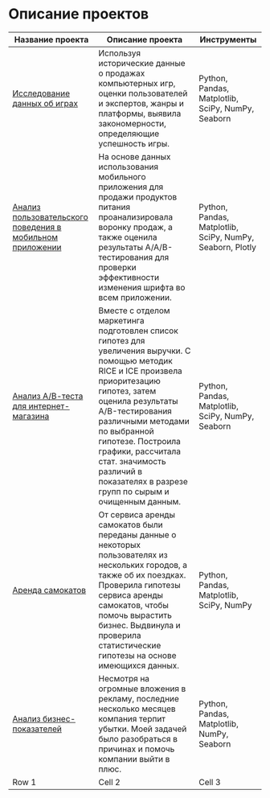 # Описание проектов
| Название проекта | Описание проекта | Инструменты |
|----------|----------|----------|
| [Исследование данных об играх](https://github.com/SofiyaSavko/Projects/tree/main/Исследование%20данных%20об%20играх)    | Используя исторические данные о продажах компьютерных игр, оценки пользователей и экспертов, жанры и платформы, выявила закономерности, определяющие успешность игры.   | Python, Pandas, Matplotlib, SciPy, NumPy, Seaborn   |
| [Анализ пользовательского поведения в мобильном приложении](https://github.com/SofiyaSavko/Projects/tree/main/Анализ%20пользовательского%20поведения%20в%20моб.%20приложении)   |На основе данных использования мобильного приложения для продажи продуктов питания проанализировала воронку продаж, а также оценила результаты A/A/B-тестирования для проверки эффективности изменения шрифта во всем приложении. | Python, Pandas, Matplotlib, SciPy, NumPy, Seaborn, Plotly  |
| [Анализ А/В-теста для интернет-магазина](https://github.com/SofiyaSavko/Projects/tree/main/Оценка%20АВ-теста%2C%20анализ%20гипотез%20RICE%2C%20ICE)    | Вместе с отделом маркетинга подготовлен список гипотез для увеличения выручки. С помощью методик RICE и ICE произвела приоритезацию гипотез, затем оценила результаты A/B-тестирования различными методами по выбранной гипотезе. Построила графики, рассчитала стат. значимость различий в показателях в разрезе групп по сырым и очищенным данным.   | Python, Pandas, Matplotlib, SciPy, NumPy, Seaborn   |
| [Аренда самокатов](https://github.com/SofiyaSavko/Projects/tree/main/Аренда%20самокатов)   | От сервиса аренды самокатов были переданы данные о некоторых пользователях из нескольких городов, а также об их поездках. Проверила гипотезы сервиса аренды самокатов, чтобы помочь вырастить бизнес. Выдвинула и проверила статистические гипотезы на основе имеющихся данных. | Python, Pandas, Matplotlib, SciPy, NumPy   |
| [Анализ бизнес-показателей](https://github.com/SofiyaSavko/Projects/tree/main/Анализ%20бизнес-показателей) | Несмотря на огромные вложения в рекламу, последние несколько месяцев компания терпит убытки. Моей задачей было разобраться в причинах и помочь компании выйти в плюс.   |  Python, Pandas, Matplotlib, NumPy, Seaborn  |
| Row 1    | Cell 2   | Cell 3   |
